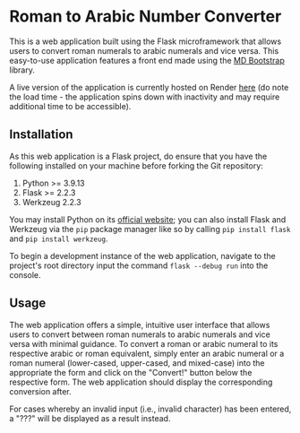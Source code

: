 # Roman to Arabic Number Converter

This is a web application built using the Flask microframework that allows users to convert roman numerals to arabic numerals and vice versa.  This easy-to-use application features a front end made using the [MD Bootstrap](https://mdbootstrap.com/) library.  

A live version of the application is currently hosted on Render [here](https://illumina-take-home-assessment.onrender.com/) 
(do note the load time - the application spins down with inactivity and may require additional time to be accessible).

## Installation

As this web application is a Flask project, do ensure that you have the following installed on your machine before forking the Git repository:

1.  Python >= 3.9.13
1.  Flask >= 2.2.3
1.  Werkzeug 2.2.3

You may install Python on its [official website](https://www.python.org/); you can also install Flask and Werkzeug via the `pip` package manager
like so by calling `pip install flask` and `pip install werkzeug`.

To begin a development instance of the web application, navigate to the project's root directory input the command `flask --debug run` into the console.

## Usage

The web application offers a simple, intuitive user interface that allows users to convert between roman numerals to arabic numerals and vice versa 
with minimal guidance.  To convert a roman or arabic numeral to its respective arabic or roman equivalent, simply enter an arabic numeral or a roman
numeral (lower-cased, upper-cased, and mixed-case) into the appropriate the form and click on the "Convert!" button below the respective form.  The
web application should display the corresponding conversion after.

For cases whereby an invalid input (i.e., invalid character) has been entered, a "???" will be displayed as a result instead.